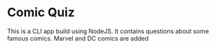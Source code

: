 # Comic Quiz
This is a CLI app build using NodeJS.
It contains questions about some famous comics.
Marvel and DC comics are added